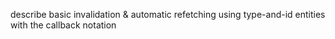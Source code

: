 describe basic invalidation & automatic refetching using type-and-id entities with the callback notation
